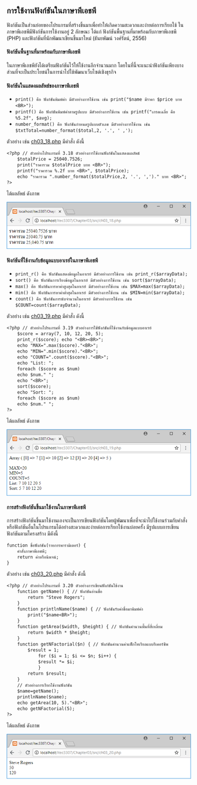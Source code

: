 ## การใช้งานฟังก์ชันในภาษาพีเอชพี
ฟังก์ชันเป็นส่วนย่อยของโปรแกรมที่สร้างขึ้นมาเพื่อทำให้เกิดความสะดวกและง่ายต่อการเรียกใช้ ในภาษาพีเอชพีมีฟังก์ชันการใช้งานอยู่ 2 ลักษณะ ได้แก่ ฟังก์ชันพื้นฐานที่มาพร้อมกับภาษาพีเอชพี (PHP) และฟังก์ชันที่นักพัฒนาเขียนขึ้นมาใหม่ (ธันยพัฒน์ วงศ์รัตน์, 2556) 

#### ฟังก์ชันพื้นฐานที่มาพร้อมกับภาษาพีเอชพี
ในภาษาพีเอชพียังได้เตรียมฟังก์ชันไว้ให้ใช้งานอีกจำนวนมาก โดยในที่นี้จะแนะนำฟังก์ชันเพียงบางส่วนที่จะเป็นประโยชน์ในการนำไปใช้พัฒนาเว็บไซต์เชิงธุรกิจ

#### ฟังก์ชันในแสดงผลลัพธ์ของภาษาพีเอชพี
* ```print() คือ ฟังก์ชันพิมพ์ค่า มีตัวอย่างการใช้งาน เช่น print("$name มีราคา $price บาท <BR>");```
* ```printf() คือ ฟังก์ชันพิมพ์ค่าตามรูปแบบ	มีตัวอย่างการใช้งาน เช่น printf("เกรดเฉลี่ย คือ %5.2f", $avg);```
* ```number_format() คือ ฟังก์ชันกำหนดรูปแบบตัวเลข มีตัวอย่างการใช้งาน เช่น $txtTotal=number_format($total,2, '.', ' ,');```

ตัวอย่าง เช่น [ch03_18.php](src/ch03_18.php) มีคำสั่ง ดังนี้
```
<?php // ตัวอย่างโปรแกรมที่ 3.18 ตัวอย่างการใช้งานฟังก์ชันในแสดงผลลัพธ์
    $totalPrice = 25040.7526;
    print("ราคารวม $totalPrice บาท <BR>");
    printf("ราคารวม %.2f บาท <BR>", $totalPrice);
    echo "ราคารวม ".number_format($totalPrice,2, '.', ',')." บาท <BR>";
?>
```

ได้ผลลัพธ์ ดังภาพ

<img src=output/ch03_18.png>

#### ฟังก์ชันที่ใช้งานกับข้อมูลแบบอาเรย์ในภาษาพีเอชพี
* ```print_r() คือ ฟังก์ชันแสดงข้อมูลในอาเรย์ มีตัวอย่างการใช้งาน เช่น print_r($arrayData);```
* ```sort() คือ ฟังก์ชันการเรียงข้อมูลในอาเรย์ มีตัวอย่างการใช้งาน เช่น sort($arrayData);```
* ```max() คือ ฟังก์ชันการหาค่าสูงสุดในอาเรย์ มีตัวอย่างการใช้งาน เช่น $MAX=max($arrayData);```
* ```min() คือ ฟังก์ชันการหาค่าต่ำสุดในอาเรย์ มีตัวอย่างการใช้งาน เช่น $MIN=min($arrayData);```
* ```count() คือ ฟังก์ชันการนับจำนวนในอาเรย์ มีตัวอย่างการใช้งาน เช่น $COUNT=count($arrayData);```


ตัวอย่าง เช่น [ch03_19.php](src/ch03_19.php) มีคำสั่ง ดังนี้
```
<?php // ตัวอย่างโปรแกรมที่ 3.19 ตัวอย่างการใช้ฟังก์ชันที่ใช้งานกับข้อมูลแบบอาเรย์
    $score = array(7, 10, 12, 20, 5);
    print_r($score); echo "<BR><BR>";
    echo "MAX=".max($score)."<BR>";
    echo "MIN=".min($score)."<BR>";
    echo "COUNT=".count($score)."<BR>";
    echo "List: ";
    foreach ($score as $num)
    echo $num." ";
    echo "<BR>";
    sort($score);
    echo "Sort: ";
    foreach ($score as $num)
    echo $num." ";
?>
```

ได้ผลลัพธ์ ดังภาพ

<img src=output/ch03_19.png>

#### การสร้างฟังก์ชันขึ้นมาใช้งานในภาษาพีเอชพี
การสร้างฟังก์ชันขึ้นมาใช้งานเองจะเป็นการเขียนฟังก์ชันโดยผู้พัฒนาเพื่อที่จะนำไปใช้งานร่วมกับคำสั่งหรือฟังก์ชันอื่นในโปรแกรมได้อย่างสะดวกและง่ายต่อการเรียกใช้งานบ่อยครั้ง 
มีรูปแบบการเขียนฟังก์ชันตามโครงสร้าง มีดังนี้
```
function ชื่อฟังก์ชัน(รายการพารามิเตอร์) {
    คำสั่งภาษาพีเอชพี;
    return ค่าหรือนิพจน์;
}
```

ตัวอย่าง เช่น [ch03_20.php](src/ch03_20.php) มีคำสั่ง ดังนี้
```
<?php // ตัวอย่างโปรแกรมที่ 3.20 ตัวอย่างการเขียนฟังก์ชันใช้งาน
    function getName() { // ฟังก์ชันอ่านชื่อ
        return "Steve Rogers";
    }
    function printlnName($name) { // ฟังก์ชันรับค่าชื่อมาพิมพ์ค่า
        print("$name<BR>");
    }
    function getArea($width, $height) { // ฟังก์ชันคำนวนพื้นที่สี่เหลี่ยม
        return $width * $height;
    }
    function getNFactorial($n) { // ฟังก์ชันคำนวนค่าแฟ็กโทเรียลแบบรีเคอร์ซีพ
        $result = 1;
            for ($i = 1; $i <= $n; $i++) {
            $result *= $i;
            }
        return $result;
    }
    // ตัวอย่างการเรียกใช้งานฟังก์ชัน
    $name=getName();
    printlnName($name);
    echo getArea(10, 5)."<BR>";
    echo getNFactorial(5);
?>
```

ได้ผลลัพธ์ ดังภาพ

<img src=output/ch03_20.png>


